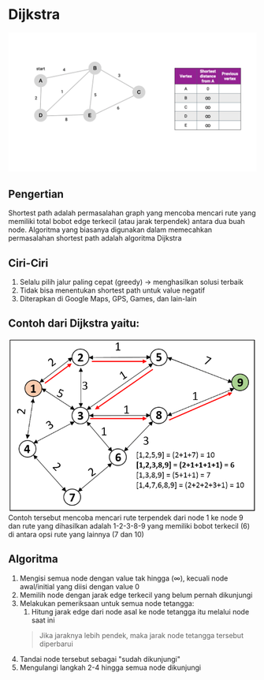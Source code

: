 # Dijkstra
![](Assets/Dijkstra.gif)

## Pengertian
Shortest path adalah permasalahan graph yang mencoba mencari rute yang memiliki total bobot edge terkecil (atau jarak terpendek) antara dua buah node. Algoritma yang biasanya digunakan dalam memecahkan permasalahan shortest path adalah algoritma Dijkstra

## Ciri-Ciri
1. Selalu pilih jalur paling cepat (greedy) -> menghasilkan solusi terbaik
2. Tidak bisa menentukan shortest path untuk value negatif
3. Diterapkan di Google Maps, GPS, Games, dan lain-lain

## Contoh dari Dijkstra yaitu:
![](Assets/Dijkstra-1.png)
Contoh tersebut mencoba mencari rute terpendek dari node 1 ke node 9 dan rute yang dihasilkan adalah 1-2-3-8-9 yang memiliki bobot terkecil (6) di antara opsi rute yang lainnya (7 dan 10)

## Algoritma
1. Mengisi semua node dengan value tak hingga (∞), kecuali node awal/initial yang diisi dengan value 0
2. Memilih node dengan jarak edge terkecil yang belum pernah dikunjungi
3. Melakukan pemeriksaan untuk semua node tetangga:
   1. Hitung jarak edge dari node asal ke node tetangga itu melalui node saat ini
   > Jika jaraknya lebih pendek, maka jarak node tetangga tersebut diperbarui
4. Tandai node tersebut sebagai "sudah dikunjungi"
5. Mengulangi langkah 2-4 hingga semua node dikunjungi
